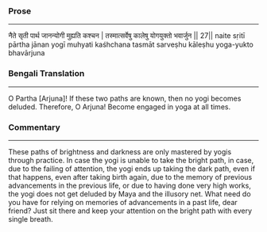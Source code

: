 ### Prose 
 --- 
नैते सृती पार्थ जानन्योगी मुह्यति कश्चन |
तस्मात्सर्वेषु कालेषु योगयुक्तो भवार्जुन || 27||
naite sṛitī pārtha jānan yogī muhyati kaśhchana
tasmāt sarveṣhu kāleṣhu yoga-yukto bhavārjuna

### Bengali Translation 
 --- 
O Partha [Arjuna]! If these two paths are known, then no yogi becomes deluded. Therefore, O Arjuna! Become engaged in yoga at all times.

### Commentary 
 --- 
These paths of brightness and darkness are only mastered by yogis through practice. In case the yogi is unable to take the bright path, in case, due to the failing of attention, the yogi ends up taking the dark path, even if that happens, even after taking birth again, due to the memory of previous advancements in the previous life, or due to having done very high works, the yogi does not get deluded by Maya and the illusory net. What need do you have for relying on memories of  advancements in a past life, dear friend? Just sit there and keep your attention on the bright path with every single breath.